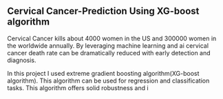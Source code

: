 ## Cervical Cancer-Prediction Using XG-boost algorithm

Cervical Cancer kills about 4000 women in the US and 300000 women in the worldwide annually. By leveraging machine learning and ai cervical cancer death rate can be dramatically reduced with early detection and diagnosis.

In this project I used extreme gradient boosting algorithm(XG-boost algorithm). This algorithm can be used for regression and classification tasks. This algorithm offers solid robustness and i 
